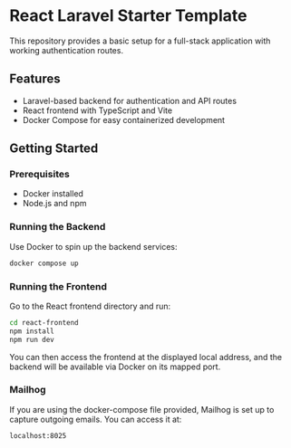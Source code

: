 # React Laravel Starter Template

This repository provides a basic setup for a full-stack application with working authentication routes.

## Features
- Laravel-based backend for authentication and API routes
- React frontend with TypeScript and Vite
- Docker Compose for easy containerized development

## Getting Started

### Prerequisites
- Docker installed
- Node.js and npm

### Running the Backend
Use Docker to spin up the backend services:
```bash
docker compose up
```

### Running the Frontend
Go to the React frontend directory and run:
```bash
cd react-frontend
npm install
npm run dev
```

You can then access the frontend at the displayed local address, and the backend will be available via Docker on its mapped port.

### Mailhog
If you are using the docker-compose file provided, Mailhog is set up to capture outgoing emails. You can access it at:
```
localhost:8025
```
